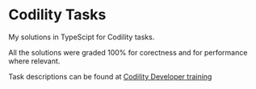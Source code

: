 # Codility Tasks

My solutions in TypeScipt for Codility tasks.

All the solutions were graded 100% for corectness and for performance where relevant.

Task descriptions can be found at [Codility Developer training](https://app.codility.com/programmers/lessons/1-iterations/)

